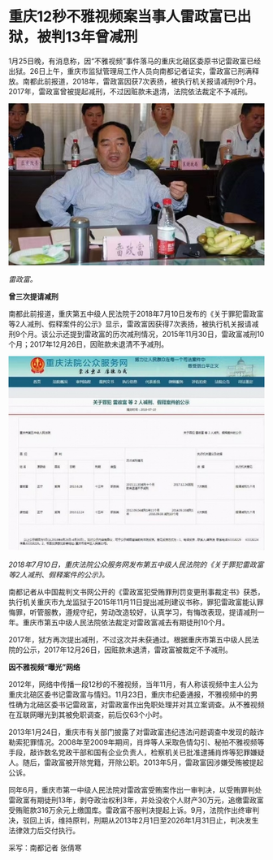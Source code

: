 # 重庆12秒不雅视频案当事人雷政富已出狱，被判13年曾减刑

1月25日晚，有消息称，因“不雅视频”事件落马的重庆北碚区委原书记雷政富已经出狱。26日上午，重庆市监狱管理局工作人员向南都记者证实，雷政富已刑满释放。南都此前报道，2018年，雷政富因获7次表扬，被执行机关报请减刑9个月。2017年，雷政富曾被提起减刑，不过因赃款未退清，法院依法裁定不予减刑。

![b330c31e560cbdc9ff16f886b835ed20.jpg](https://raw.githubusercontent.com/qqhsx/qqnews_image/main/2024/01/26/重庆12秒不雅视频案当事人雷政富已出狱，被判13年曾减刑/b330c31e560cbdc9ff16f886b835ed20.jpg)

 _雷政富。_

**曾三次提请减刑**

南都此前报道，重庆第五中级人民法院于2018年7月10日发布的《关于罪犯雷政富等2人减刑、假释案件的公示》显示，雷政富因获得7次表扬，被执行机关报请减刑9个月。该公示还提到雷政富的历次减刑情况，2015年11月30日，雷政富减刑10个月；2017年12月26日，因赃款未退清不予减刑。

![2e498ace71f704fb0e6de3d253e2afb2.jpg](https://raw.githubusercontent.com/qqhsx/qqnews_image/main/2024/01/26/重庆12秒不雅视频案当事人雷政富已出狱，被判13年曾减刑/2e498ace71f704fb0e6de3d253e2afb2.jpg)

_2018年7月10日，重庆法院公众服务网发布第五中级人民法院的《关于罪犯雷政富等2人减刑、假释案件的公示》。_

南都记者从中国裁判文书网公开的《雷政富犯受贿罪刑罚变更刑事裁定书》获悉，执行机关重庆市九龙监狱于2015年11月11日提出减刑建议书称，罪犯雷政富能认罪悔罪，听管服教，遵规守纪，劳动改造较好，认真学习，有悔改表现，提请减刑一年。重庆市第五中级人民法院依法裁定对雷政富减去有期徒刑10个月。

2017年，狱方再次提出减刑，不过这次并未获通过。根据重庆市第五中级人民法院的公示，2017年12月26日，因赃款未退清，雷政富被裁定不予减刑。

**因不雅视频“曝光”网络**

2012年，网络中传播一段12秒的不雅视频，当年11月，有人称该视频中主人公为重庆北碚区委书记雷政富与情妇。11月23日，重庆市纪委通报，不雅视频中的男性确为北碚区委书记雷政富，对雷政富作出免职处理并对其立案调查。从不雅视频在互联网曝光到其被免职调查，前后仅63个小时。

2013年1月24日，重庆市有关部门披露了对雷政富违纪违法问题调查中发现的敲诈勒索犯罪情况。2008年至2009年期间，肖烨等人采取色情勾引、秘拍不雅视频等手段，敲诈数名党政干部和国有企业负责人，检察机关已批准逮捕肖烨等犯罪嫌疑人。随后，雷政富被开除党籍，开除公职。2013年5月，雷政富因涉嫌受贿被提起公诉。

同年6月，重庆市第一中级人民法院对雷政富受贿案作出一审判决，以受贿罪判处雷政富有期徒刑13年，剥夺政治权利3年，并处没收个人财产30万元，追缴雷政富受贿赃款316万余元上缴国库。雷政富不服判决提起上诉。9月，法院作出终审判决，驳回上诉，维持原判，刑期从2013年2月1日至2026年1月31日止，判决发生法律效力后交付执行。

采写：南都记者 张倩寒

